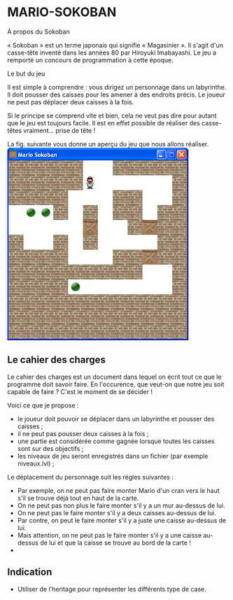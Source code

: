 MARIO-SOKOBAN
=============
À propos du Sokoban

« Sokoban » est un terme japonais qui signifie « Magasinier ».
Il s'agit d'un casse-tête inventé dans les années 80 par Hiroyuki Imabayashi. Le jeu a remporté un concours de programmation à cette époque.

Le but du jeu

Il est simple à comprendre : vous dirigez un personnage dans un labyrinthe. Il doit pousser des caisses pour les amener à des endroits précis. Le joueur ne peut pas déplacer deux caisses à la fois.

Si le principe se comprend vite et bien, cela ne veut pas dire pour autant que le jeu est toujours facile. Il est en effet possible de réaliser des casse-têtes vraiment… prise de tête !

La fig. suivante vous donne un aperçu du jeu que nous allons réaliser.
![](images/4005.jpg)

Le cahier des charges
--------------------

Le cahier des charges est un document dans lequel on écrit tout ce que le programme doit savoir faire.
En l'occurence, que veut-on que notre jeu soit capable de faire ? C'est le moment de se décider !

Voici ce que je propose :

* le joueur doit pouvoir se déplacer dans un labyrinthe et pousser des caisses ;
* il ne peut pas pousser deux caisses à la fois ;
* une partie est considérée comme gagnée lorsque toutes les caisses sont sur des objectifs ;
* les niveaux de jeu seront enregistrés dans un fichier (par exemple niveaux.lvl) ;



Le déplacement du personnage suit les régles suivantes :

* Par exemple, on ne peut pas faire monter Mario d'un cran vers le haut s'il se trouve déjà tout en haut de la carte.
* On ne peut pas non plus le faire monter s'il y a un mur au-dessus de lui.
* On ne peut pas le faire monter s'il y a deux caisses au-dessus de lui.
* Par contre, on peut le faire monter s'il y a juste une caisse au-dessus de lui.
* Mais attention, on ne peut pas le faire monter s'il y a une caisse au-dessus de lui et que la caisse se trouve au bord de la carte !
* 
Indication
--------------------
* Utiliser de l'heritage pour représenter les différents type de case.
